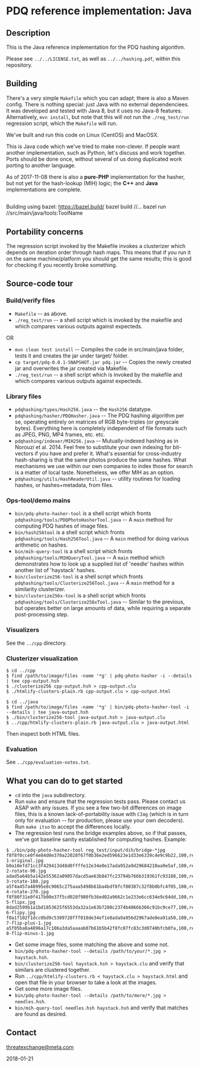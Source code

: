 # PDQ reference implementation: Java

## Description

This is the Java reference implementation for the PDQ hashing algorithm.

Please see `../../LICENSE.txt`, as well as `../../hashing.pdf`, within this repository.

## Building

There's a very simple `Makefile` which you can adapt; there is also a Maven config.  There is nothing special: just Java with no external dependenciees. It was developed and tested with Java 8, but it uses no Java-8 features. Alternatively, `mvn install`, but note that this will not run the `./reg_test/run` regression script, which the `Makefile` will run.

We've built and run this code on Linux (CentOS) and MacOSX.


This is Java code which we've tried to make non-clever. If people want another implementation, such as Python, let's discuss and work together. Ports should be done once, without several of us doing duplicated work porting to another language. 

As of 2017-11-08 there is also a **pure-PHP** implementation for the hasher, but not yet for the hash-lookup (MIH) logic; the **C++** and **Java** implementations are complete.

##

Building using bazel:
https://bazel.build/
bazel build //...
bazel run //src/main/java/tools:ToolName

## Portability concerns

The regression script invoked by the Makefile invokes a clusterizer which depends on iteration order through hash maps. This means that if you run it on the same machine/platform you should get the same results; this is good for checking if you recently broke something.

## Source-code tour

### Build/verify files

* `Makefile` -- as above.
* `./reg_test/run` -- a shell script which is invoked by the makefile and which compares various outputs against expecteds.

OR

* `mvn clean test install` -- Compiles the code in src/main/java folder, tests it and creates the jar under target/ folder.
* `cp target/pdq-0.0.1-SNAPSHOT.jar pdq.jar` -- Copies the newly created jar and overwrites the jar created via Makefile.
* `./reg_test/run` -- a shell script which is invoked by the makefile and which compares various outputs against expecteds.

### Library files

* `pdqhashing/types/Hash256.java` -- the `Hash256` datatype.
* `pdqhashing/hasher/PDQHasher.java` -- The PDQ hashing algorithm per se, operating entirely on matrices of RGB byte-triples (or greyscale bytes). Everything here is completely independent of file formats such as JPEG, PNG, MP4 frames, etc. etc.
* `pdqhashing/indexer/MIH256.java` -- Mutually-indexed hashing as in Norouzi et al. 2014. Feel free to substitute your own indexing for bit-vectors if you have and prefer it. What's essential for cross-industry hash-sharing is that the same photos produce the same hashes. What mechanisms we use within our own companies to index those for search is a matter of local taste. Nonetheless, we offer MIH as an option.
* `pdqhashing/utils/HashReaderUtil.java` -- utility routines for loading hashes, or hashes+metadata, from files.

### Ops-tool/demo mains

* `bin/pdq-photo-hasher-tool` is a shell script which fronts `pdqhashing/tools/PDQPhotoHasherTool.java` -- A `main` method for computing PDQ hashes of image files.
* `bin/hash256tool` is a shell script which fronts `pdqhashing/tools/Hash256Tool.java` -- A `main` method for doing various arithmetic on hashes.
* `bin/mih-query-tool` is a shell script which fronts `pdqhashing/tools/MIHQueryTool.java` -- A `main` method which demonstrates how to look up a supplied list of 'needle' hashes within another list of 'haystack' hashes.
* `bin/clusterize256-tool` is a shell script which fronts `pdqhashing/tools/Clusterize256Tool.java` -- A `main` method for a similarity clusterizer.
* `bin/clusterize256x-tool` is a shell script which fronts `pdqhashing/tools/Clusterize256xTool.java` -- Similar to the previous, but operates better on large amounts of data, while requiring a separate post-processing step.

### Visualizers

See the `../cpp` directory.

### Clusterizer visualization

```
$ cd ../cpp
$ find /path/to/image/files -name '*g' | pdq-photo-hasher -i --details | tee cpp-output.hsh
$ ./clusterize256 cpp-output.hsh > cpp-output.clu
$ ./htmlify-clusters-plain.rb cpp-output.clu > cpp-output.html

$ cd ../java
$ find /path/to/image/files -name '*g' | bin/pdq-photo-hasher-tool -i --details | tee java-output.hsh
$ ./bin/clusterize256-tool java-output.hsh > java-output.clu
$ ../cpp/htmlify-clusters-plain.rb java-output.clu > java-output.html
```

Then inspect both HTML files.

### Evaluation

See `../cpp/evaluation-notes.txt`.

## What you can do to get started

* `cd` into the `java` subdirectory.
* Run `make` and ensure that the regression tests pass. Please contact us ASAP with any issues. If you see a few two-bit differences on image files, this is a known lack-of-portability issue with `CImg` (which is in turn only for evaluation -- for production, please use your own decoders). Run `make itso` to accept the differences locally.
* The regression test runs the bridge examples above, so if that passes, we've got baseline sanity established for computing hashes. Example:
```
$ ./bin/pdq-photo-hasher-tool reg_test/input/dih/bridge-*jpg
f8f8f0cce0f4e84d0e370a22028f67f0b36e2ed596623e1d33e6339c4e9c9b22,100,reg_test/input/dih/bridge-1-original.jpg
b0a10efd71cc3f429413d48d0ffffe12e34e0e17ada952a9d29684210aa9e5af,100,reg_test/input/dih/bridge-2-rotate-90.jpg
adad5a64b5a142e55362a09057dacd5ae63b847fc23794b766b319361fc93188,100,reg_test/input/dih/bridge-3-rotate-180.jpg
a5f4a457a48995e8c9065c275aaa5498b61ba4bdf8fcf80387c32f8b0bfc4f05,100,reg_test/input/dih/bridge-4-rotate-270.jpg
f8f80f31e0f417b00e37f5cd028f980fb36ed02a9662c1e233e6cc634e9c64dd,100,reg_test/input/dih/bridge-5-flipx.jpg
8dad2599b1a1bd1853625f6553da32a1e63b7280c2374b4866b366c91bc9ce77,100,reg_test/input/dih/bridge-6-flipy.jpg
f0a1f102f1dcc0bd9c5309720fff018de34ef1e8ada9a956d2967ade0ea91a50,100,reg_test/input/dih/bridge-7-flip-plus-1.jpg
a5f05ba8a4896a17c106a3da5aaaab07b61b5b42f8fc07fc83c3d0740bfcb0fa,100,reg_test/input/dih/bridge-8-flip-minus-1.jpg
```

* Get some image files, some matching the above and some not.
* `bin/pdq-photo-hasher-tool --details /path/to/your/*.jpg > haystack.hsh`.
* `bin/clusterize256-tool haystack.hsh > haystack.clu` and verify that similars are clustered together.
* Run `../cpp/htmlify-clusters.rb < haystack.clu > haystack.html` and open that file in your browser to take a look at the images.
* Get some more image files.
* `bin/pdq-photo-hasher-tool --details /path/to/more/*.jpg > needles.hsh`.
* `bin/mih-query-tool needles.hsh haystack.hsh` and verify that matches are found as desired.

## Contact

threatexchange@meta.com

2018-01-21
